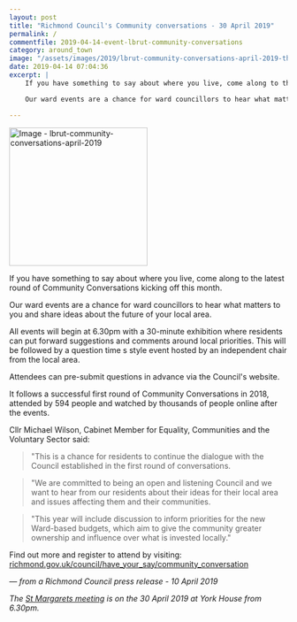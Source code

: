 ```yaml
---
layout: post
title: "Richmond Council's Community conversations - 30 April 2019"
permalink: /
commentfile: 2019-04-14-event-lbrut-community-conversations
category: around_town
image: "/assets/images/2019/lbrut-community-conversations-april-2019-thumb.jpg"
date: 2019-04-14 07:04:36
excerpt: |
    If you have something to say about where you live, come along to the latest round of Community Conversations kicking off this month.

    Our ward events are a chance for ward councillors to hear what matters to you and share ideas about the future of your local area.

---
```

<a href="/assets/images/2019/lbrut-community-conversations-april-2019.jpg" title="Click for a larger image"><img src="/assets/images/2019/lbrut-community-conversations-april-2019-thumb.jpg" width="250" alt="Image - lbrut-community-conversations-april-2019"  class="photo right"/></a>

If you have something to say about where you live, come along to the latest round of Community Conversations kicking off this month.

Our ward events are a chance for ward councillors to hear what matters to you and share ideas about the future of your local area.

All events will begin at 6.30pm with a 30-minute exhibition where residents can put forward suggestions and comments around local priorities. This will be followed by a question time s style event hosted by an independent chair from the local area.

Attendees can pre-submit questions in advance via the Council's website.

It follows a successful first round of Community Conversations in 2018, attended by 594 people and watched by thousands of people online after the events.

Cllr Michael Wilson, Cabinet Member for Equality, Communities and the Voluntary Sector said:

> "This is a chance for residents to continue the dialogue with the Council established in the first round of conversations.

> "We are committed to being an open and listening Council and we want to hear from our residents about their ideas for their local area and issues affecting them and their communities.

> "This year will include discussion to inform priorities for the new Ward-based budgets, which aim to give the community greater ownership and influence over what is invested locally."


Find out more and register to attend by visiting: [richmond.gov.uk/council/have_your_say/community_conversation](https://richmond.gov.uk/council/have_your_say/community_conversation)

<cite>&mdash; from a Richmond Council press release - 10 April 2019</cite>

*The [St Margarets meeting](https://www.eventbrite.co.uk/e/st-margarets-north-twickenham-and-twickenham-riverside-tickets-59953471447) is on the 30 April 2019 at York House from 6.30pm.*
